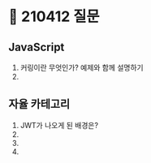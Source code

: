 # 📆 210412 질문

## JavaScript
1. 커링이란 무엇인가? 예제와 함께 설명하기
2. 

## 자율 카테고리
1. JWT가 나오게 된 배경은?
2. 
3. 
4. 

